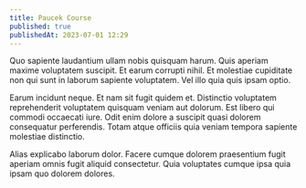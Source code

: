 ```yaml
---
title: Paucek Course
published: true
publishedAt: 2023-07-01 12:29
---
```


Quo sapiente laudantium ullam nobis quisquam harum. Quis aperiam maxime voluptatem suscipit. Et earum corrupti nihil. Et molestiae cupiditate non qui sunt in laborum sapiente voluptatem. Vel illo quia quis ipsam optio.

Earum incidunt neque. Et nam sit fugit quidem et. Distinctio voluptatem reprehenderit voluptatem quisquam veniam aut dolorum. Est libero qui commodi occaecati iure. Odit enim dolore a suscipit quasi dolorem consequatur perferendis. Totam atque officiis quia veniam tempora sapiente molestiae distinctio.

Alias explicabo laborum dolor. Facere cumque dolorem praesentium fugit aperiam omnis fugit aliquid consectetur. Quia voluptates cumque ipsa quia ipsam quo dolorem dolores.